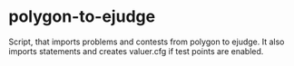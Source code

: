 # polygon-to-ejudge
Script, that imports problems and contests from polygon to ejudge. It also imports statements and creates valuer.cfg if test points are enabled.
